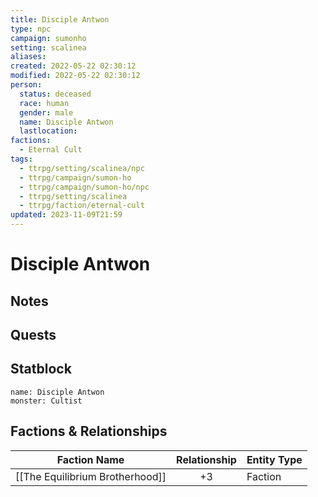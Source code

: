 ```yaml
---
title: Disciple Antwon
type: npc
campaign: sumonho
setting: scalinea
aliases: 
created: 2022-05-22 02:30:12
modified: 2022-05-22 02:30:12
person:
  status: deceased
  race: human
  gender: male
  name: Disciple Antwon
  lastlocation: 
factions:
  - Eternal Cult
tags:
  - ttrpg/setting/scalinea/npc
  - ttrpg/campaign/sumon-ho
  - ttrpg/campaign/sumon-ho/npc
  - ttrpg/setting/scalinea
  - ttrpg/faction/eternal-cult
updated: 2023-11-09T21:59
---
```


# Disciple Antwon

## Notes


## Quests


## Statblock

```statblock
name: Disciple Antwon
monster: Cultist
```


## Factions & Relationships
| Faction Name     | Relationship | Entity Type |
| ---------------- |:------------:| ----------- |
| [[The Equilibrium Brotherhood]] |      +3      | Faction     | 
